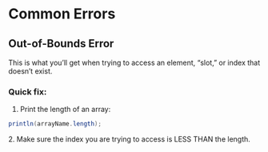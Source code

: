 # Common Errors

## Out-of-Bounds Error&#xD;

This is what you’ll get when trying to access an element, “slot,” or index that doesn’t exist.

### &#xD;Quick fix:&#xD;

1. Print the length of an array:

```java
println(arrayName.length);
```

2\. Make sure the index you are trying to access is LESS THAN the length.

